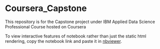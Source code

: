 # Coursera_Capstone
This repository is for the Capstone project under IBM Applied Data Science Professional Course hosted on Coursera

To view interactive features of notebook rather than just the static html rendering, copy the notebook link and paste it in [nbviewer](https://nbviewer.jupyter.org/).
